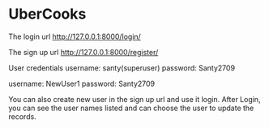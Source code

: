# UberCooks
The login url
http://127.0.0.1:8000/login/

The sign up url
http://127.0.0.1:8000/register/

User credentials
username: santy(superuser)
password: Santy2709

username: NewUser1
password: Santy2709

You can also create new user in the sign up url and use it login. After Login, you can see the user names listed and can choose the user to update the records.
